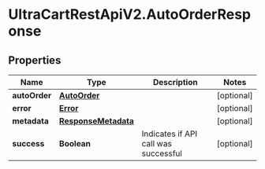# UltraCartRestApiV2.AutoOrderResponse

## Properties
Name | Type | Description | Notes
------------ | ------------- | ------------- | -------------
**autoOrder** | [**AutoOrder**](AutoOrder.md) |  | [optional] 
**error** | [**Error**](Error.md) |  | [optional] 
**metadata** | [**ResponseMetadata**](ResponseMetadata.md) |  | [optional] 
**success** | **Boolean** | Indicates if API call was successful | [optional] 


